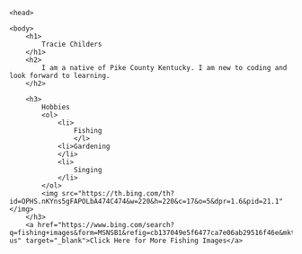 <!DOCTYPE html>
<html>

<head>

    <head>

    <body>
        <h1>
            Tracie Childers
        </h1>
        <h2>
            I am a native of Pike County Kentucky. I am new to coding and look forward to learning.
        </h2>

        <h3>
            Hobbies
            <ol>
                <li>
                    Fishing
                    </l>
                <li>Gardening
                </li>
                <li>
                    Singing
                </li>
            </ol>
            <img src="https://th.bing.com/th?id=OPHS.nKYns5gFAPOLbA474C474&w=220&h=220&c=17&o=5&dpr=1.6&pid=21.1" </img>
        </h3>
        <a href="https://www.bing.com/search?q=fishing+images&form=MSNSB1&refig=cb137049e5f6477ca7e06ab29516f46e&mkt=en-us" target="_blank">Click Here for More Fishing Images</a>

<body>
    <html>